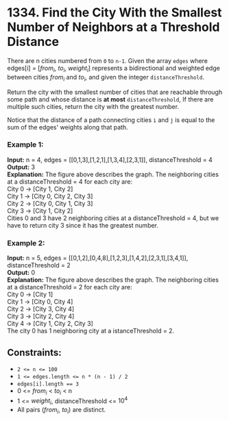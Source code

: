 # 1334. Find the City With the Smallest Number of Neighbors at a Threshold Distance

There are n cities numbered from `0` to `n-1`. Given the array `edges` where edges[i] = [$from_i$, $to_i$, $weight_i$] represents a bidirectional and weighted edge between cities $from_i$ and $to_i$, and given the integer `distanceThreshold`.

Return the city with the smallest number of cities that are reachable through some path and whose distance is **at most** `distanceThreshold`, If there are multiple such cities, return the city with the greatest number.

Notice that the distance of a path connecting cities `i` and `j` is equal to the sum of the edges' weights along that path.

### Example 1:
**Input:** n = 4, edges = [[0,1,3],[1,2,1],[1,3,4],[2,3,1]], distanceThreshold = 4  
**Output:** 3  
**Explanation:** The figure above describes the graph. 
The neighboring cities at a distanceThreshold = 4 for each city are:  
City 0 -> [City 1, City 2]   
City 1 -> [City 0, City 2, City 3]   
City 2 -> [City 0, City 1, City 3]   
City 3 -> [City 1, City 2]   
Cities 0 and 3 have 2 neighboring cities at a distanceThreshold = 4, but we have to return city 3 since it has the greatest number.

### Example 2:
**Input:** n = 5, edges = [[0,1,2],[0,4,8],[1,2,3],[1,4,2],[2,3,1],[3,4,1]], distanceThreshold = 2  
**Output:** 0  
**Explanation:** The figure above describes the graph. 
The neighboring cities at a distanceThreshold = 2 for each city are:  
City 0 -> [City 1]   
City 1 -> [City 0, City 4]   
City 2 -> [City 3, City 4]   
City 3 -> [City 2, City 4]  
City 4 -> [City 1, City 2, City 3]   
The city 0 has 1 neighboring city at a istanceThreshold = 2.  
 
## Constraints:
- `2 <= n <= 100`
- `1 <= edges.length <= n * (n - 1) / 2`
- `edges[i].length == 3`
- 0 <= $from_i$ < $to_i$ < n
- 1 <= $weight_i$, distanceThreshold <= $10^4$
- All pairs ($from_i$, $to_i$) are distinct.